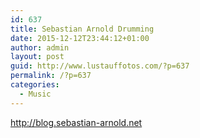 ```yaml
---
id: 637
title: Sebastian Arnold Drumming
date: 2015-12-12T23:44:12+01:00
author: admin
layout: post
guid: http://www.lustauffotos.com/?p=637
permalink: /?p=637
categories:
  - Music
---
```

<http://blog.sebastian-arnold.net>